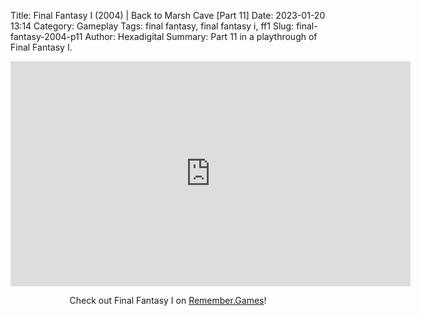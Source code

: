 Title: Final Fantasy I (2004) | Back to Marsh Cave [Part 11]
Date: 2023-01-20 13:14
Category: Gameplay
Tags: final fantasy,  final fantasy i,  ff1
Slug: final-fantasy-2004-p11
Author: Hexadigital
Summary: Part 11 in a playthrough of Final Fantasy I.

<center><iframe src="https://www.youtube.com/embed/33JQtP216hA?feature=oembed" allow="accelerometer; autoplay; encrypted-media; gyroscope; picture-in-picture" width="640" height="360" frameborder="0"></iframe>

Check out Final Fantasy I on [Remember.Games](https://remember.games/game/6866/final-fantasy-i-ii-dawn-of-souls/)!</center>